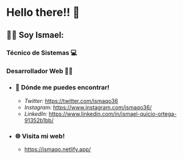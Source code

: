# Hello there!! 👋 

##  🙋‍♂️ Soy Ismael:

  ### Técnico de Sistemas 💻
  ### Desarrollador Web 👨‍💻


* ### 🤳 Dónde me puedes encontrar!
  * _Twitter:_ https://twitter.com/ismaqo36
  * _Instagram:_ https://www.instagram.com/ismaqo36/
  * _LinkedIn:_ https://www.linkedin.com/in/ismael-quicio-ortega-91352b1bb/
  

* ### 🌐 Visita mi web!
  * https://ismaqo.netlify.app/
